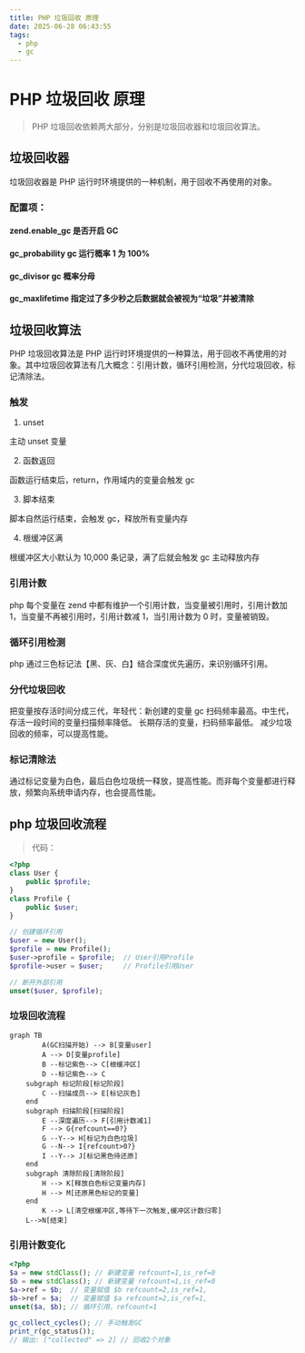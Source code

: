 ```yaml
---
title: PHP 垃圾回收 原理
date: 2025-06-28 06:43:55
tags:
  - php
  - gc
---
```


# PHP 垃圾回收 原理

> PHP 垃圾回收依赖两大部分，分别是垃圾回收器和垃圾回收算法。

## 垃圾回收器

垃圾回收器是 PHP 运行时环境提供的一种机制，用于回收不再使用的对象。

### 配置项：

#### zend.enable_gc 是否开启 GC

#### gc_probability gc 运行概率 1 为 100%

#### gc_divisor gc 概率分母

#### gc_maxlifetime 指定过了多少秒之后数据就会被视为“垃圾”并被清除

## 垃圾回收算法

PHP 垃圾回收算法是 PHP 运行时环境提供的一种算法，用于回收不再使用的对象。其中垃圾回收算法有几大概念：引用计数，循环引用检测，分代垃圾回收，标记清除法。

### 触发

1. unset

主动 unset 变量

2. 函数返回

函数运行结束后，return，作用域内的变量会触发 gc

3. 脚本结束

脚本自然运行结束，会触发 gc，释放所有变量内存

4. 根缓冲区满

根缓冲区大小默认为 10,000 条记录，满了后就会触发 gc 主动释放内存

### 引用计数

php 每个变量在 zend 中都有维护一个引用计数，当变量被引用时，引用计数加 1，当变量不再被引用时，引用计数减 1，当引用计数为 0 时，变量被销毁。

### 循环引用检测

php 通过三色标记法【黑、灰、白】结合深度优先遍历，来识别循环引用。

### 分代垃圾回收

把变量按存活时间分成三代，年轻代：新创建的变量 gc 扫码频率最高。中生代，存活一段时间的变量扫描频率降低。 长期存活的变量，扫码频率最低。
减少垃圾回收的频率，可以提高性能。

### 标记清除法

通过标记变量为白色，最后白色垃圾统一释放，提高性能。而非每个变量都进行释放，频繁向系统申请内存，也会提高性能。

## php 垃圾回收流程

> 代码：

```php
<?php
class User {
    public $profile;
}
class Profile {
    public $user;
}

// 创建循环引用
$user = new User();
$profile = new Profile();
$user->profile = $profile;  // User引用Profile
$profile->user = $user;     // Profile引用User

// 断开外部引用
unset($user, $profile);
```

### 垃圾回收流程

```mermaid
graph TB
        A(GC扫描开始) --> B[变量user]
        A --> D[变量profile]
        B --标记紫色--> C[根缓冲区]
        D --标记紫色--> C
    subgraph 标记阶段[标记阶段]
        C --扫描成员--> E[标记灰色]
    end
    subgraph 扫描阶段[扫描阶段]
        E --深度遍历--> F[引用计数减1]
        F --> G{refcount==0?}
        G --Y--> H[标记为白色垃圾]
        G --N--> I{refcount>0?}
        I --Y--> J[标记黑色待还原]
    end
    subgraph 清除阶段[清除阶段]
        H --> K[释放白色标记变量内存]
        H --> M[还原黑色标记的变量]
    end
        K --> L[清空根缓冲区,等待下一次触发,缓冲区计数归零]
    L-->N[结束]
```

### 引用计数变化

```php
<?php
$a = new stdClass(); // 新建变量 refcount=1,is_ref=0
$b = new stdClass(); // 新建变量 refcount=1,is_ref=0
$a->ref = $b;  // 变量赋值 $b refcount=2,is_ref=1,
$b->ref = $a;  // 变量赋值 $a refcount=2,is_ref=1,
unset($a, $b); // 循环引用，refcount=1

gc_collect_cycles(); // 手动触发GC
print_r(gc_status());
// 输出: ["collected" => 2] // 回收2个对象
```
